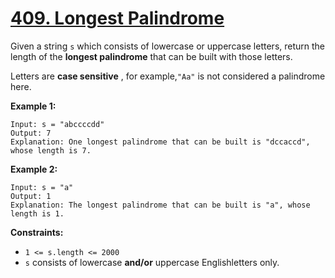 # [409. Longest Palindrome](https://leetcode.com/problems/longest-palindrome/)

Given a string `s` which consists of lowercase or uppercase letters, return the length of the **longest palindrome** that can be built with those letters.

Letters are **case sensitive** , for example,`"Aa"` is not considered a palindrome here.

**Example 1:** 

```
Input: s = "abccccdd"
Output: 7
Explanation: One longest palindrome that can be built is "dccaccd", whose length is 7.
```

**Example 2:** 

```
Input: s = "a"
Output: 1
Explanation: The longest palindrome that can be built is "a", whose length is 1.
```

**Constraints:** 

- `1 <= s.length <= 2000`
- `s` consists of lowercase **and/or**  uppercase Englishletters only.
